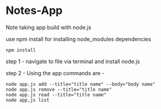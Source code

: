 # Notes-App
Note taking app build with node.js

use npm install for installing node_modules dependencies
```
npm install
```
step 1 - navigate to file via terminal and install node.js

step 2 - 
Using the app
commands are - 
```
node app.js add --title="title name" --body="body name"
node app.js remove --title="title name"
node app.js read --title="title name"
node app,js list 
```
